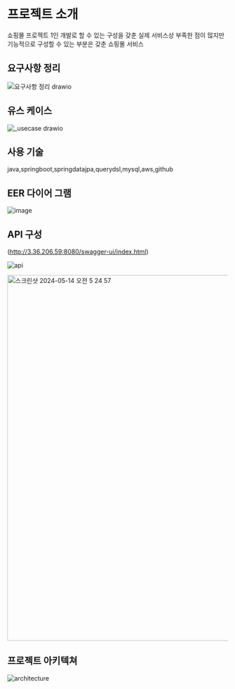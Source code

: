# 프로젝트 소개

쇼핑몰 프로젝트
1인 개발로 할 수 있는 구성을 갖춘 실제 서비스상 부족한 점이 많지만 기능적으로 구성할 수 있는 부분은 갖춘 쇼핑몰 서비스

## 요구사항 정리
![요구사항 정리 drawio](https://github.com/hanjihoon03/shoppingmallProject/assets/163777923/7eee5460-a8b0-49b9-adc5-ae30b5e3a969)


## 유스 케이스

![_usecase drawio](https://github.com/hanjihoon03/shoppingmallProject/assets/163777923/00af56a0-9948-4be1-84d3-e17f1da09989)


## 사용 기술
java,springboot,springdatajpa,querydsl,mysql,aws,github

## EER 다이어 그램
![image](https://github.com/hanjihoon03/shoppingmallProject/assets/163777923/df101623-9170-42d2-a007-f1b202611d7e)

## API 구성
(http://3.36.206.59:8080/swagger-ui/index.html)

![api](https://github.com/hanjihoon03/shoppingmallProject/assets/163777923/3c67ae77-3208-4927-9235-8f4780d67c6d)


<img width="833" alt="스크린샷 2024-05-14 오전 5 24 57" src="https://github.com/hanjihoon03/shoppingmallProject/assets/163777923/4f280232-46fd-4f7a-82ce-ffee0f9d8d7d">





## 프로젝트 아키텍쳐
![architecture](https://github.com/hanjihoon03/shoppingmallProject/assets/163777923/28485217-fb69-40cc-ab0f-d94973c16179)
